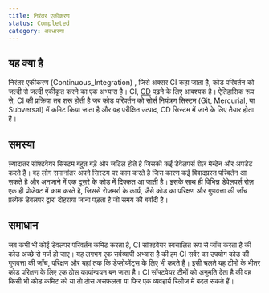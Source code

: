 ```yaml
---
title: निरंतर एकीकरण
status: Completed
category: अवधारणा
---
```


## यह क्या है 

निरंतर एकीकरण (Continuous_Integration) , जिसे  अक्सर CI कहा जाता है, कोड परिवर्तन को जल्दी से जल्दी एकीकृत करने का एक अभ्यास है। CI, [CD](/Continuous_Delivery/) पढ़ने के लिए आवश्यक है। ऐतिहासिक रूप से, CI की प्रक्रिया तब शरू होती है जब कोड परिवर्तन को सोर्स नियंत्रण सिस्टम (Git, Mercurial, या Subversal) में कमिट किया जाता है और वह परीक्षित उत्पाद, CD सिस्टम में जाने के लिए तैयार होता है।

## समस्या

ज़्यादातर सॉफ्टवेयर सिस्टम बहुत बड़े और जटिल होते है जिसको कई डेवेलपर्स रोज़ मेन्टेन और अपडेट करते है। वह लोग समानांतर अपने सिस्टम पर काम करते है जिस कारण कई विवादग्रस्त परिवर्तन आ सकते है और अनजाने में एक दूसरे के कोड में दिक्कत आ जाती है। इसके साथ ही विभिन्न डेवेलपर्स रोज़ एक ही प्रोजेक्ट में काम करते है, जिससे रोजमर्रा के कार्य, जैसे कोड का परिक्षण और गुणवत्ता की जाँच प्रत्येक डेवलपर द्वारा दोहराया जाना पड़ता है जो समय की बर्बादी है।  

## समाधान 

जब कभी भी कोई डेवलपर परिवर्तन कमिट करता है, CI सॉफ्टवेयर स्वचालित रूप से जाँच करता है की कोड अच्छे से मर्ज हो जाए। यह लगभग एक सर्वव्यापी अभ्यास है की हम CI सर्वर का उपयोग कोड की गुणवत्ता की जाँच, परिक्षण और यहां तक ​​कि डेप्लोय्मेंट्स के लिए भी करते है। इसी चलते यह टीमों के भीतर कोड परिक्षण के लिए एक ठोस कार्यान्वयन बन जाता है। CI सॉफ्टवेयर टीमों को अनुमति देता है की वह किसी भी कोड कमिट को या तो ठोस असफलता या फिर एक व्यवहार्य रिलीज में बदल सकते हैं। 
